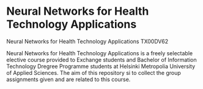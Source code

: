 # Neural Networks for Health Technology Applications

Neural Networks for Health Technology Applications TX00DV62

Neural Networks for Health Technology Applications is a freely selectable elective course provided to Exchange students and Bachelor of Information Technology Dregree Programme students at Helsinki Metropolia University of Applied Sciences. The aim of this repository si to collect the group assignments given and are related to this course.
